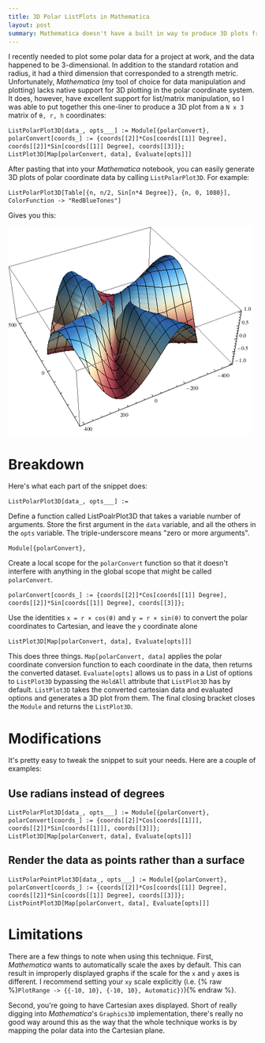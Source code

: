 ```yaml
---
title: 3D Polar ListPlots in Mathematica
layout: post
summary: Mathematica doesn't have a built in way to produce 3D plots from polar coordinates. Fortunately, the workaround is simple.
---
```

I recently needed to plot some polar data for a project at work, and the data happened to be 3-dimensional. In addition to the standard rotation and radius, it had a third dimension that corresponded to a strength metric. Unfortunately, *Mathematica* (my tool of choice for data manipulation and plotting) lacks native support for 3D plotting in the polar coordinate system. It does, however, have excellent support for list/matrix manipulation, so I was able to put together this one-liner to produce a 3D plot from a `N x 3` matrix of `θ, r, h` coordinates:

    ListPolarPlot3D[data_, opts___] := Module[{polarConvert}, polarConvert[coords_] := {coords[[2]]*Cos[coords[[1]] Degree], coords[[2]]*Sin[coords[[1]] Degree], coords[[3]]}; ListPlot3D[Map[polarConvert, data], Evaluate[opts]]]

After pasting that into your *Mathematica* notebook, you can easily generate 3D plots of polar coordinate data by calling `ListPolarPlot3D`. For example:

    ListPolarPlot3D[Table[{n, n/2, Sin[n*4 Degree]}, {n, 0, 1080}],  ColorFunction -> "RedBlueTones"]

Gives you this:

<img src="/images/2013-6-26-3D-Polar-ListPlots-in-Mathematica/exampleplot.png" width="493" height="423" />

# Breakdown
Here's what each part of the snippet does:

    ListPolarPlot3D[data_, opts___] := 
Define a function called ListPoalrPlot3D that takes a variable number of arguments. Store the first argument in the `data` variable, and all the others in the `opts` variable. The triple-underscore means "zero or more arguments".

    Module[{polarConvert}, 
Create a local scope for the `polarConvert` function so that it doesn't interfere with anything in the global scope that might be called `polarConvert`.

    polarConvert[coords_] := {coords[[2]]*Cos[coords[[1]] Degree], coords[[2]]*Sin[coords[[1]] Degree], coords[[3]]};
Use the identities `x = r × cos(θ)` and `y = r × sin(θ)` to convert the polar coordinates to Cartesian, and leave the `y` coordinate alone

    ListPlot3D[Map[polarConvert, data], Evaluate[opts]]]
This does three things. `Map[polarConvert, data]` applies the polar coordinate conversion function to each coordinate in the data, then returns the converted dataset. `Evaluate[opts]` allows us to pass in a List of options to `ListPlot3D` bypassing the `HoldAll` attribute that `ListPlot3D` has by default. `ListPlot3D` takes the converted cartesian data and evaluated options and generates a 3D plot from them. The final closing bracket closes the `Module` and returns the `ListPlot3D`. 

# Modifications
It's pretty easy to tweak the snippet to suit your needs. Here are a couple of examples:

## Use radians instead of degrees
    ListPolarPlot3D[data_, opts___] := Module[{polarConvert}, polarConvert[coords_] := {coords[[2]]*Cos[coords[[1]]], coords[[2]]*Sin[coords[[1]]], coords[[3]]}; ListPlot3D[Map[polarConvert, data], Evaluate[opts]]]

## Render the data as points rather than a surface
    ListPolarPointPlot3D[data_, opts___] := Module[{polarConvert}, polarConvert[coords_] := {coords[[2]]*Cos[coords[[1]] Degree], coords[[2]]*Sin[coords[[1]] Degree], coords[[3]]}; ListPointPlot3D[Map[polarConvert, data], Evaluate[opts]]]

# Limitations
There are a few things to note when using this technique. First, *Mathematica* wants to automatically scale the axes by default. This can result in improperly displayed graphs if the scale for the `x` and `y` axes is different. I recommend setting your `xy` scale explicitly (i.e. {% raw %}`PlotRange -> {{-10, 10}, {-10, 10}, Automatic})`){% endraw %}. 

Second, you're going to have Cartesian axes displayed. Short of really digging into *Mathematica*'s `Graphics3D` implementation, there's really no good way around this as the way that the whole technique works is by mapping the polar data into the Cartesian plane.